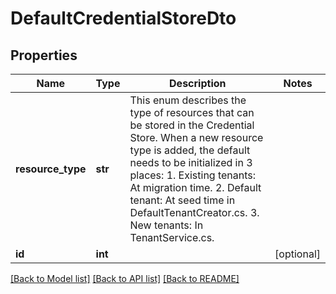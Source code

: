 # DefaultCredentialStoreDto

## Properties
Name | Type | Description | Notes
------------ | ------------- | ------------- | -------------
**resource_type** | **str** | This enum describes the type of resources that can be stored in the Credential Store. When  a new resource type is added, the default needs to be initialized in 3 places:  1. Existing tenants: At migration time.  2. Default tenant: At seed time in DefaultTenantCreator.cs.  3. New tenants: In TenantService.cs. | 
**id** | **int** |  | [optional] 

[[Back to Model list]](../README.md#documentation-for-models) [[Back to API list]](../README.md#documentation-for-api-endpoints) [[Back to README]](../README.md)



